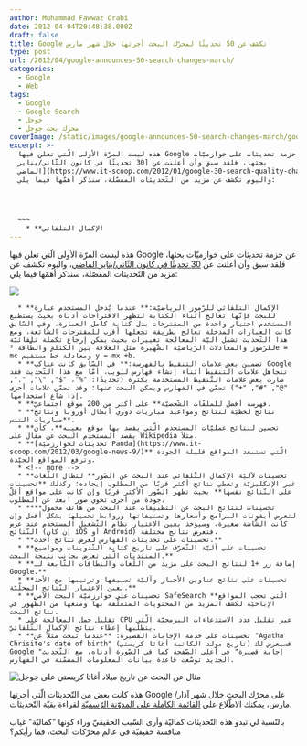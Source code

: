 ```yaml
---
author: Muhammad Fawwaz Orabi
date: 2012-04-04T20:48:38.000Z
draft: false
title: Google تكشف عن 50 تحديثًا لمحرّك البحث أجرتها خلال شهر مارس
type: post
url: /2012/04/google-announces-50-search-changes-march/
categories:
  - Google
  - Web
tags:
  - Google
  - Google Search
  - جوجل
  - محرك بحث جوجل
coverImage: /static/images/google-announces-50-search-changes-march/google.jpg
excerpt: >-
  هذه ليست المرّة الأولى الّتي تعلن فيها Google عن حزمة تحديثات على خوازميّات
  بحثها، فلقد سبق وأن أعلنت عن [30 تحديثًا في كانون الثّاني/يناير
  الماضي](https://www.it-scoop.com/2012/01/google-30-search-quality-changes%E2%80%8E/)،
  واليوم تكشف عن مزيد من التّحديثات المفصّلة، سنذكر أهمّها فيما يلي:




  ~~~
    * **الإكمال التلقائي
---
```

هذه ليست المرّة الأولى الّتي تعلن فيها Google عن حزمة تحديثات على خوازميّات بحثها، فلقد سبق وأن أعلنت عن [30 تحديثًا في كانون الثّاني/يناير الماضي](https://www.it-scoop.com/2012/01/google-30-search-quality-changes%E2%80%8E/)، واليوم تكشف عن مزيد من التّحديثات المفصّلة، سنذكر أهمّها فيما يلي:

![](/static/images/google-announces-50-search-changes-march/google.jpg)

~~~
  * **الإكمال التلقائي للرّموز الرياضيّة:** عندما يُدخل المستخدم عبارة للبحث فإنّها تعالج أثناء الكتابة لتظهر الاقتراحات أدناه بحيث يستطيع المستخدم اختيار واحدة من المقترحات بدل كتابة كامل العبارة، وفي السّابق كانت العبارات المدخلة تعالج بطريقة تجعلها أقرب للمقترحات الشّائعة، ومع هذا التّحديث تشمل آليّة المعالجة تغييرات بحيث يمكن إرجاع تكملة تلقائيّة للرّموز والمعادلات الرّياضيّة الشّهيرة مثل العلاقة بين الكتلة والطّاقة ²e = mc ومعادلة خطّ مستقيم y = mx +b.
  * **تضمين بعض علامات التنقيط بالفهرسة:** في السّابق كانت عناكب Google تتجاهل علامات التنقيط أثناء إنشاء فهارس للويب، أمّا مع هذا التّحديث فقد صارت بعض علامات التّنقيط المستخدمة بكثرة (تحديدًا: "%"، "$", "\", ".", "@", "#", "+") تضمّن في الفهارس ويمكن البحث عنها؛ وقد تضمّن علامات أخرى إذا شاع استخدامها.
  * **فهرسة أفضل للملفّات الشّخصيّة** على أكثر من 200 موقع اجتماعيّ.
  * **نتائج لحظيّة لنتائج ومواعيد مباريات دوري أبطال أوروبا ونتائج مباريات التنس**.
  * **تحسين لنتائج عمليّات المستخدم الّتي يقصد بها موقع بعينه**، كأن يقصد المستخدم البحث عن مقال على Wikipedia مثلاً.
  * **[تحديثات لخوارزميّة Panda](https://www.it-scoop.com/2012/03/google-news-9/)** الّتي تستبعد المواقع قليلة الجودة وترفع المواقع الجيّدة.
  * <!-- more -->
  * **تحسينات لآليّة الإكمال التّلقائي عند البحث عن الصّور** لتطال اللّغات غير الإنكليزيّة وتعطي نتائج أكثر قربًا من المطلوب إيجاده؛ وكذلك **تحسينات على النّتائج نفسها** بحيث تظهر الصّور الأكثر قربًا وإن كانت على مواقع أقلّ جودة من آخرى تحوي صور أبعد عن المطلوب.
  * **تحسينات لنتائج البحث عن التطبيقات عند البحث من هاتف محمول** لتعرض أيقونات البرامج وأسعارها وتصنيفاتها وروابط تحميلها بشكل أفضل وإن كانت الشّاشة صغيرة، وسيؤخذ بعين الاعتبار نظام التّشغيل المستخدم عند عرض النّتائج (إن كان iOS أو Android) فتعرض نتائج مختلفة.
  * **تحسينات على تحديثات الفهارس لعرض نتائج أحدث.**
  * **تحسينات على آليّة التّعرّف على تاريخ كتابة التّدوينات ومواضيع المنتديات الّتي تعرض بجانب نتيجة البحث.**
  * **إضافة زر +1 لنتائج البحث على مزيد من اللّغات والنطاقات التّابعة لـ Google.**
  * **تحسينات على نتائج عناوين الأخبار وآليّة تصنيفها وترتيبها مع الأخذ بعين الاعتبار النّتائج المحلّيّة.**
  * **تحسينات على خوارزميّة البحث الآمن SafeSearch **الّتي تحجب المواقع الإباحيّة لكشف المزيد من المحتويات المتعلّقة بها ومنعها من الظّهور في نتائج البحث.
  * تقليل حمل المعالجة على CPU عبر تقليل عدد الاستدعاءات البرمجيّة الّتي يتطلّبها إعطاء نتائج الإكمال التّلقائيّ.
  * **تحسينات على خدمة الإجابات القصيرة: **عندما تبحث مثلاً عن "Agatha Chrisite's date of birth" (تاريخ مولد الكاتبة أغاثا كريستي) فسيعرض لك Google "إجابة قصيرة" في أعلى الصّفحة كما في الصّورة أدناه، مع التّحديث الجديد توسّعت قاعدة بيانات المعلومات المضمّنة في الفهارس.
~~~

![مثال عن البحث عن تاريخ ميلاد أغاثا كريستي على جوجل](/static/images/google-announces-50-search-changes-march/Google-search-date-of-Birth-Agatha-Christie.jpg)

هذه كانت بعض من التّحديثات الّتي أجرتها Google على محرّك البحث خلال شهر آذار/مارس، يمكنك الاطّلاع على [القائمة الكاملة على المدوّنة الرّسميّة](http://insidesearch.blogspot.com/2012/04/search-quality-highlights-50-changes.html) لقراءة بقيّة التّحديثات.

بالنّسبة لي تبدو هذه التّحديثات كماليّة وأرى السّبب الحقيقيّ وراء كونها "كماليّة" غياب منافسة حقيقيّة في عالم محرّكات البحث، فما رأيكم؟
